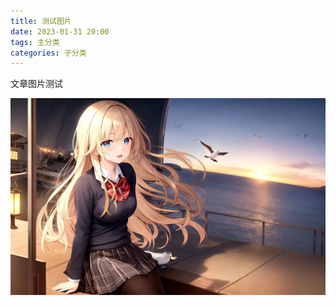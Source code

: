 ```yaml
---
title: 测试图片
date: 2023-01-31 20:00
tags: 主分类
categories: 子分类
---
```

文章图片测试

![a](../../../public/images/test.jpeg)
